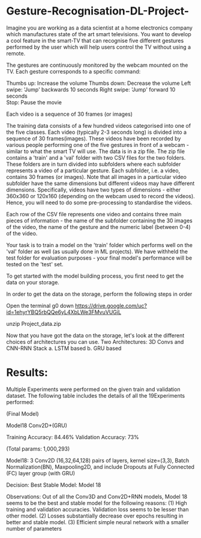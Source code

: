 # Gesture-Recognisation-DL-Project-

Imagine you are working as a data scientist at a home electronics company which manufactures state of the art smart televisions. You want to develop a cool feature in the smart-TV that can recognise five different gestures performed by the user which will help users control the TV without using a remote.

The gestures are continuously monitored by the webcam mounted on the TV. Each gesture corresponds to a specific command:

Thumbs up:  Increase the volume
Thumbs down: Decrease the volume
Left swipe: 'Jump' backwards 10 seconds
Right swipe: 'Jump' forward 10 seconds  
Stop: Pause the movie

Each video is a sequence of 30 frames (or images)

The training data consists of a few hundred videos categorised into one of the five classes. Each video (typically 2-3 seconds long) is divided into a sequence of 30 frames(images). These videos have been recorded by various people performing one of the five gestures in front of a webcam - similar to what the smart TV will use. 
The data is in a zip file. The zip file contains a 'train' and a 'val' folder with two CSV files for the two folders. These folders are in turn divided into subfolders where each subfolder represents a video of a particular gesture. Each subfolder, i.e. a video, contains 30 frames (or images). Note that all images in a particular video subfolder have the same dimensions but different videos may have different dimensions. Specifically, videos have two types of dimensions - either 360x360 or 120x160 (depending on the webcam used to record the videos). Hence, you will need to do some pre-processing to standardise the videos. 

 

Each row of the CSV file represents one video and contains three main pieces of information - the name of the subfolder containing the 30 images of the video, the name of the gesture and the numeric label (between 0-4) of the video.

 

Your task is to train a model on the 'train' folder which performs well on the 'val' folder as well (as usually done in ML projects). We have withheld the test folder for evaluation purposes - your final model's performance will be tested on the 'test' set.

 

To get started with the model building process, you first need to get the data on your storage. 

In order to get the data on the storage, perform the following steps in order

Open the terminal
 g0 down https://drive.google.com/uc?id=1ehyrYBQ5rbQQe6yL4XbLWe3FMvuVUGiL

 unzip Project_data.zip
 
 Now that you have got the data on the storage, let's look at the different choices of architectures you can use.
 Two Architectures: 3D Convs and CNN-RNN Stack
a.	LSTM based
b.	GRU based

# Results:
Multiple Experiments were performed on the given train and validation dataset. The following table includes the details of all the 19Experiments performed:

(Final Model)

Model18	Conv2D+(GRU)

Training Accuracy: 84.46%
Validation Accuracy: 73%

(Total params: 1,000,293)		

Model18: 3 Conv2D (16,32,64,128) pairs of layers, kernel size=(3,3), Batch Normalization(BN), Maxpooling2D, and include Dropouts at Fully Connected (FC) layer group (with GRU)

Decision: Best Stable Model: Model 18

Observations: Out of all the Conv3D and Conv2D+RNN models, Model 18 seems to be the best and stable model for the following reasons:
(1) High training and validation accuracies. Validation loss seems to be lesser than other model.
(2) Losses substantially decrease over epochs resulting in better and stable model.
(3) Efficient simple neural network with a smaller number of parameters


